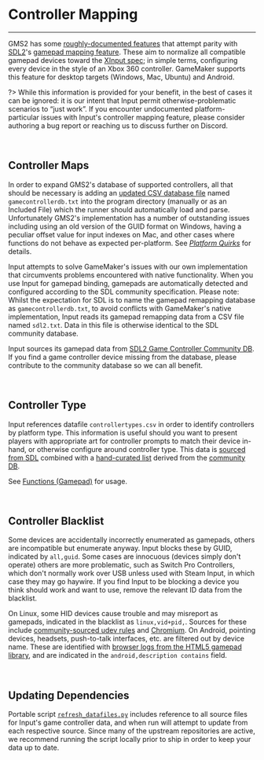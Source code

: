 # Controller Mapping

---

GMS2 has some [roughly-documented features](https://docs2.yoyogames.com/source/_build/3_scripting/4_gml_reference/controls/gamepad%20input/gamepad_test_mapping.html) that attempt parity with [SDL2](https://github.com/libsdl-org/SDL)'s [gamepad mapping feature](https://wiki.libsdl.org/CategoryGameController). These aim to normalize all compatible gamepad devices toward the [XInput spec](https://en.wikipedia.org/wiki/DirectInput#XInput); in simple terms, configuring every device in the style of an Xbox 360 controller. GameMaker supports this feature for desktop targets (Windows, Mac, Ubuntu) and Android.

?> While this information is provided for your benefit, in the best of cases it can be ignored: it is our intent that Input permit otherwise-problematic scenarios to “just work”. If you encounter undocumented platform-particular issues with Input's controller mapping feature, please consider authoring a bug report or reaching us to discuss further on Discord.

&nbsp;

## Controller Maps

In order to expand GMS2's database of supported controllers, all that should be necessary is adding an [updated CSV database file](https://github.com/gabomdq/SDL_GameControllerDB) named `gamecontrollerdb.txt` into the program directory (manually or as an Included File) which the runner should automatically load and parse. Unfortunately GMS2's implementation has a number of outstanding issues including using an old version of the GUID format on Windows, having a peculiar offset value for input indexes on Mac, and other cases where functions do not behave as expected per-platform. See [_Platform Quirks_](Platform-Quirks) for details.

Input attempts to solve GameMaker's issues with our own implementation that circumvents problems encountered with native functionality. When you use Input for gamepad binding, gamepads are automatically detected and configured according to the SDL community specification. Please note: Whilst the expectation for SDL is to name the gamepad remapping database as `gamecontrollerdb.txt`, to avoid conflicts with GameMaker's native implementation, Input reads its gamepad remapping data from a CSV file named `sdl2.txt`. Data in this file is otherwise identical to the SDL community database.

Input sources its gamepad data from  [SDL2 Game Controller Community DB](https://github.com/gabomdq/SDL_GameControllerDB). If you find a game controller device missing from the database, please contribute to the community database so we can all benefit.

&nbsp;

## Controller Type

Input references datafile `controllertypes.csv` in order to identify controllers by platform type. This information is useful should you want to present players with appropriate art for controller prompts to match their device in-hand, or otherwise configure around controller type. This data is [sourced from SDL](https://github.com/libsdl-org/SDL/blob/main/src/joystick/controller_type.h) combined with a [hand-curated list](https://gist.github.com/offalynne/1cf66d663a26c054f46c26c826666bf9) derived from the [community DB](https://github.com/gabomdq/SDL_GameControllerDB).

See [Functions (Gamepad)](Functions-(Gamepad)#input_gamepad_get_typegamepadindex) for usage.

&nbsp;

## Controller Blacklist

Some devices are accidentally incorrectly enumerated as gamepads, others are incompatible but enumerate anyway. Input blocks these by GUID, indicated by `all,guid`. Some cases are innocuous (devices simply don't operate) others are more problematic, such as Switch Pro Controllers, which don't normally work over USB unless used with Steam Input, in which case they may go haywire. If you find Input to be blocking a device you think should work and want to use, remove the relevant ID data from the blacklist.

On Linux, some HID devices cause trouble and may misreport as gamepads, indicated in the blacklist as `linux,vid+pid,`. Sources for these include [community-sourced udev rules](https://github.com/denilsonsa/udev-joystick-blacklist/blob/master/generate_rules.py) and [Chromium](https://github.com/chromium/chromium/blob/master/device/gamepad/gamepad_blocklist.cc). On Android, pointing devices, headsets, push-to-talk interfaces, etc. are filtered out by device name. These are identified with [browser logs from the HTML5 gamepad library](https://web.archive.org/web/20210222080234/https://gamepad-tester.com/logs/controllers), and are indicated in the `android,description contains` field.

&nbsp;

## Updating Dependencies

Portable script [`refresh_datafiles.py`](https://github.com/JujuAdams/Input/blob/master/refresh_datafiles.py) includes reference to all source files for Input's game controller data, and when run will attempt to update from each respective source. Since many of the upstream repositories are active, we recommend running the script locally prior to ship in order to keep your data up to date.
